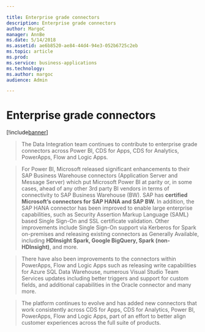 ```yaml
---

title: Enterprise grade connectors
description: Enterprise grade connectors
author: MargoC
manager: AnnBe
ms.date: 5/14/2018
ms.assetid: ae6b8520-ae84-44d4-94e3-052b6725c2eb
ms.topic: article
ms.prod: 
ms.service: business-applications
ms.technology: 
ms.author: margoc
audience: Admin

---
```

#  Enterprise grade connectors


[!include[banner](../../../../includes/banner.md)]

>   The Data Integration team continues to contribute to enterprise grade
>   connectors across Power BI, CDS for Apps, CDS for Analytics, PowerApps, Flow
>   and Logic Apps.

>   For Power BI, Microsoft released significant enhancements to their SAP
>   Business Warehouse connectors (Application Server and Message Server) which
>   put Microsoft Power BI at parity or, in some cases, ahead of any other 3rd
>   party BI vendors in terms of connectivity to SAP Business Warehouse (BW).
>   SAP has **certified Microsoft’s connectors for SAP HANA and SAP BW.** In
>   addition, the SAP HANA connector has been improved to enable large
>   enterprise capabilities, such as Security Assertion Markup Language (SAML)
>   based Single Sign-On and SSL certificate validation. Other improvements
>   include Single Sign-On support via Kerberos for Spark on-premises and
>   releasing existing connectors as Generally Available, including **HDInsight
>   Spark, Google BigQuery, Spark (non-HDInsight)**, and more.

>   There have also been improvements to the connectors within PowerApps, Flow
>   and Logic Apps such as releasing write capabilities for Azure SQL Data
>   Warehouse, numerous Visual Studio Team Services updates including better
>   triggers and support for custom fields, and additional capabilities in the
>   Oracle connector and many more.

>   The platform continues to evolve and has added new connectors that work
>   consistently across CDS for Apps, CDS for Analytics, Power BI, PowerApps,
>   Flow and Logic Apps, part of an effort to better align customer experiences
>   across the full suite of products.
